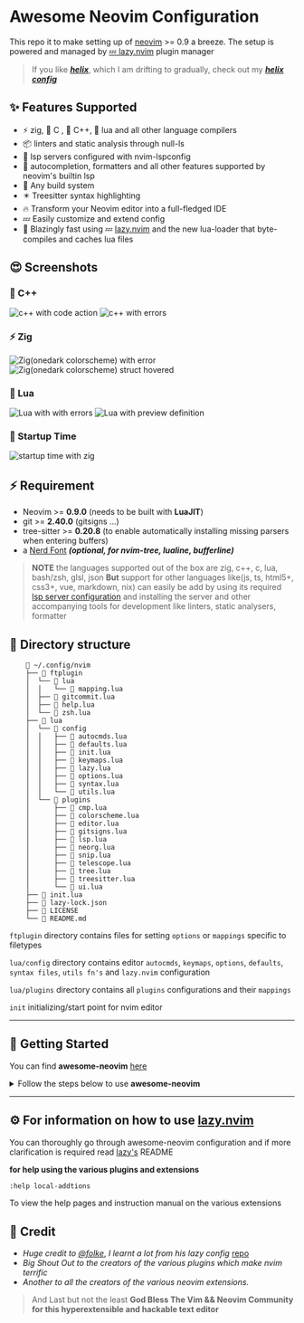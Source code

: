 # Awesome Neovim Configuration

This repo it to make setting up of [neovim][nvim] >= 0.9 a breeze.
The setup is powered and managed by [💤 lazy.nvim][lazy-nvim] plugin manager

>If you like [_**helix**_](https://github.com/helix-editor/helix), which I am drifting to gradually, check out my [_**helix config**_][awesome-helix]

## ✨ Features Supported
- ⚡ zig, 󰙱 C ,  C++, 󰢱 lua and all other language compilers
- 📦 linters and static analysis through null-ls
- 🥂 lsp servers configured with nvim-lspconfig
- 🧹 autocompletion, formatters and all other features supported by neovim's builtin lsp
- 🦸 Any build system
- ✴️  Treesitter syntax highlighting
- 🔥 Transform your Neovim editor into a full-fledged IDE
- 💤 Easily customize and extend config
- 🚀 Blazingly fast using 💤 [lazy.nvim][lazy-nvim]  and the new lua-loader that byte-compiles and caches lua files


## 😍 Screenshots

###  C++
![c++ with code action](https://user-images.githubusercontent.com/22438427/232250467-a2b64fcd-fe02-4376-9ff3-a4062e6e53d3.png)
![c++ with errors](https://user-images.githubusercontent.com/22438427/232250501-06f54292-46ad-44e7-945b-6d0ddb655621.png)

### ⚡ Zig
![Zig(onedark colorscheme) with error](https://user-images.githubusercontent.com/22438427/232316211-99bbe5cf-ccf3-4727-a7ae-79cb889e4cad.png)
![Zig(onedark colorscheme) struct hovered](https://user-images.githubusercontent.com/22438427/232316227-5b01cbe5-6ddf-41f7-a257-e9a2c5d08d3a.png)

### 󰢱 Lua
![Lua with with errors](https://user-images.githubusercontent.com/22438427/232250603-e33108ab-235b-42f6-b12a-478ac259d93e.png)
![Lua with preview definition](https://user-images.githubusercontent.com/22438427/232250636-0500c2c7-04db-4438-b9b9-5e04a2f2ac02.png)

### 🚀 Startup Time
![startup time with zig](https://user-images.githubusercontent.com/22438427/232324710-31e6eff9-15a6-4968-9998-503e7dc55cdf.png)

## ⚡️ Requirement
- Neovim >= **0.9.0** (needs to be built with **LuaJIT**)
- git >= **2.40.0** (gitsigns ...)
- tree-sitter >= **0.20.8** (to enable automatically installing missing parsers when entering buffers)
- a [Nerd Font](https://www.nerdfonts.com/) **_(optional, for nvim-tree, lualine, bufferline)_**


>__NOTE__ the languages supported out of the box are
> zig, c++, c, lua, bash/zsh, glsl, json
> __But__ support for other languages like(js, ts, html5+, css3+, vue, markdown, nix) can easily be add by using
> its required [lsp server configuration](https://github.com/neovim/nvim-lspconfig/blob/master/doc/server_configurations.md)
and installing the server and other accompanying tools for development like linters, static analysers, formatter


## 📂 Directory structure
```
    📂 ~/.config/nvim
    ├── 📂 ftplugin
    │  └── 📂 lua
    │  │   └──  mapping.lua
    │  ├──  gitcommit.lua
    │  ├──  help.lua
    │  └──  zsh.lua
    ├── 📂 lua
    │  └── 📂 config
    │  │   ├──  autocmds.lua
    │  │   ├──  defaults.lua
    │  │   ├──  init.lua
    │  │   ├──  keymaps.lua
    │  │   ├──  lazy.lua
    │  │   ├──  options.lua
    │  │   ├──  syntax.lua
    │  │   └──  utils.lua
    │  └── 📂 plugins
    │      ├──  cmp.lua
    │      ├──  colorscheme.lua
    │      ├──  editor.lua
    │      ├──  gitsigns.lua
    │      ├──  lsp.lua
    │      ├──  neorg.lua
    │      ├──  snip.lua
    │      ├──  telescope.lua
    │      ├──  tree.lua
    │      ├──  treesitter.lua
    │      └──  ui.lua
    ├──  init.lua
    ├──  lazy-lock.json
    ├──  LICENSE
    └──  README.md
```

`ftplugin` directory contains files for setting `options` or `mappings` specific to filetypes

`lua/config` directory contains editor `autocmds`, `keymaps`, `options`, `defaults`, `syntax files`, `utils fn's` and
`lazy.nvim` configuration

`lua/plugins` directory contains all `plugins` configurations and their `mappings`

`init` initializing/start point for nvim editor


---


## 🚀 Getting Started

You can find **awesome-neovim** [here][awesome-nvim]

<details><summary>Follow the steps below to use <b>awesome-neovim</b> </summary>

- fork this repo into your account

  GitHub [how to fork a repository](https://docs.github.com/en/get-started/quickstart/fork-a-repo)


- Make a backup of your current Neovim files at `$XDG_CONFIG_HOME/nvim` and `$XDG_DATA_HOME/nvim`:

  ```sh
  mv ~/.config/nvim ~/.config/nvim.bak
  mv ~/.local/share/nvim ~/.local/share/nvim.bak
  ```

- Clone the repo into `$XDG_CONFIG_HOME/nvim` or `$HOME/.config/nvim`

  ```sh
  git clone https://github.com/${YOUR-USERNAME}/awesome-neovim $XDG_CONFIG_HOME/nvim

  ```

- Start Neovim!

  ```sh
  nvim
  ```
</details>


---


## ⚙️  For information on how to use [lazy.nvim][lazy-nvim]

You can thoroughly go through awesome-neovim configuration and if
more clarification is required read [lazy's][lazy-nvim] README

 **for help using the various plugins and extensions**

```zsh
:help local-addtions
```

To view the help pages and instruction manual on the various extensions


[awesome-nvim]: https://github.com/Ultra-Code/awesome-neovim
[lazy-nvim]: https://github.com/folke/lazy.nvim
[nvim]: https://github.com/neovim/neovim/
[awesome-helix]: https://github.com/Ultra-Code/awesome-helix

## 👏 Credit
- *Huge credit to* [_@folke_](https://github.com/folke), *I learnt a lot from his lazy config* [repo](https://github.com/LazyVim/LazyVim)
- *Big Shout Out to the creators of the various plugins which make nvim terrific*
- *Another to all the creators of the various neovim extensions.*

>And Last but not the least __God Bless The Vim && Neovim Community for this hyperextensible and hackable text editor__
